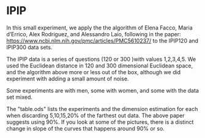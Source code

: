 # IPIP

In this small experiment, we apply the the algorithm of Elena Facco, Maria d’Errico, Alex Rodriguez, and Alessandro Laio, following in the paper:  https://www.ncbi.nlm.nih.gov/pmc/articles/PMC5610237/ to the IPIP120 and IPIP300 data sets.  

The IPIP data is a series of questions  (120 or 300 )with values 1,2,3,4,5.  We used the Euclidean distance in 120 and 300 dimensional Euclidean space,  and the algorithm above more or less out of the box, although we did experiment with adding a small amount of noise.  

Some experiments are with men, some with women, and some with the data set mixed. 

The "table.ods" lists the experiments and the dimension estimation for each when discarding 5,10,15,20% of the farthest out data.   The above paper suggests using 90%.   If you look at some of the pictures, there is a distinct change in slope of the curves that happens around 90% or so.   

